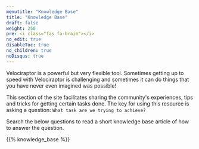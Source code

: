 ```yaml
---
menutitle: "Knowledge Base"
title: "Knowledge Base"
draft: false
weight: 250
pre: <i class="fas fa-brain"></i>
no_edit: true
disableToc: true
no_children: true
noDisqus: true
---
```


Velociraptor is a powerful but very flexible tool. Sometimes getting
up to speed with Velociraptor is challenging and sometimes it can do
things that you have never even imagined was possible!

This section of the site facilitates sharing the community's
experiences, tips and tricks for getting certain tasks done.  The key
for using this resource is asking a question: `What task are we trying
to achieve?`

Search the below questions to read a short knowledge base article of
how to answer the question.

{{% knowledge_base %}}
